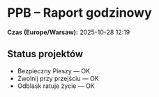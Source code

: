 # PPB – Raport godzinowy
**Czas (Europe/Warsaw):** 2025-10-28 12:19

## Status projektów
- Bezpieczny Pieszy — OK
- Zwolnij przy przejściu — OK
- Odblask ratuje życie — OK

